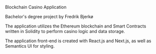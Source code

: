 Blockchain Casino Application

Bachelor's degree project by Fredrik Bjerkø

The application utilizes the Ethereum blockchain and Smart Contracts written in Solidity to perform casino logic and data storage.

The application front-end is created with React.js and Next.js, as well as Semantics UI for styling.